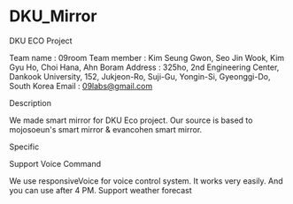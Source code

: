 # DKU_Mirror

DKU ECO Project

Team name : 09room Team member : Kim Seung Gwon, Seo Jin Wook, Kim Gyu Ho, Choi Hana, Ahn Boram Address : 325ho, 2nd Engineering Center, Dankook University, 152, Jukjeon-Ro, Suji-Gu, Yongin-Si, Gyeonggi-Do, South Korea Email : 09labs@gmail.com

Description

We made smart mirror for DKU Eco project. Our source is based to mojosoeun's smart mirror & evancohen smart mirror.

Specific

Support Voice Command

We use responsiveVoice for voice control system. It works very easily. And you can use after 4 PM.
Support weather forecast

